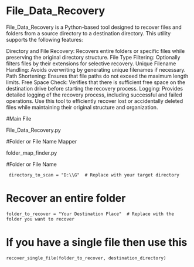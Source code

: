 # File_Data_Recovery
File_Data_Recovery is a Python-based tool designed to recover files and folders from a source directory to a destination directory. This utility supports the following features:

Directory and File Recovery: Recovers entire folders or specific files while preserving the original directory structure.
File Type Filtering: Optionally filters files by their extensions for selective recovery.
Unique Filename Handling: Avoids overwriting by generating unique filenames if necessary.
Path Shortening: Ensures that file paths do not exceed the maximum length limits.
Free Space Check: Verifies that there is sufficient free space on the destination drive before starting the recovery process.
Logging: Provides detailed logging of the recovery process, including successful and failed operations.
Use this tool to efficiently recover lost or accidentally deleted files while maintaining their original structure and organization.


#Main File

File_Data_Recovery.py


#Folder or File Name Mapper

folder_map_finder.py


#Folder or File Name
      
     directory_to_scan = "D:\\G"  # Replace with your target directory

# Recover an entire folder
    folder_to_recover = "Your Destination Place"  # Replace with the folder you want to recover

# If you have a single file then use this
    recover_single_file(folder_to_recover, destination_directory)
